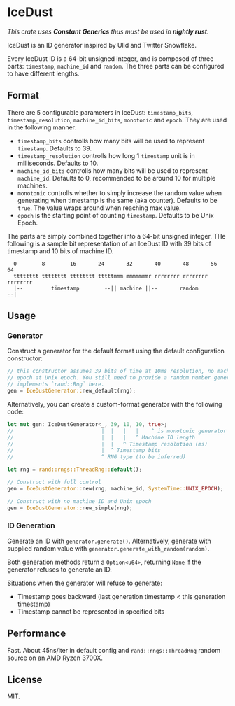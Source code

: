 # IceDust

_This crate uses **Constant Generics** thus must be used in **nightly rust**._

IceDust is an ID generator inspired by Ulid and Twitter Snowflake.

Every IceDust ID is a 64-bit unsigned integer, and is composed of three parts: `timestamp`, `machine_id` and `random`. The three parts can be configured to have different lengths. 

## Format

There are 5 configurable parameters in IceDust: `timestamp_bits`, `timestamp_resolution`, `machine_id_bits`, `monotonic` and `epoch`. They are used in the following manner:

- `timestamp_bits` controlls how many bits will be used to represent `timestamp`. Defaults to 39.
- `timestamp_resolution` controlls how long 1 `timestamp` unit is in milliseconds. Defaults to 10.
- `machine_id_bits` controlls how many bits will be used to represent `machine_id`. Defaults to 0, recommended to be around 10 for multiple machines.
- `monotonic` controlls whether to simply increase the random value when generating when timestamp is the same (aka counter). Defaults to be `true`. The value wraps around when reaching max value.
- `epoch` is the starting point of counting `timestamp`. Defaults to be Unix Epoch.

The parts are simply combined together into a 64-bit unsigned integer. THe following is a sample bit representation of an IceDust ID with 39 bits of timestamp and 10 bits of machine ID.

```
  0        8        16       24       32       40       48       56       64
  tttttttt tttttttt tttttttt tttttmmm mmmmmmmr rrrrrrrr rrrrrrrr rrrrrrrr
  |--         timestamp        --|| machine ||--       random         --|
```

## Usage

### Generator

Construct a generator for the default format using the default configuration constructor:

```rust
// this constructor assumes 39 bits of time at 10ms resolution, no machine ID and 
// epoch at Unix epoch. You still need to provide a random number generator that 
// implements `rand::Rng` here.
gen = IceDustGenerator::new_default(rng);
```

Alternatively, you can create a custom-format generator with the following code:

```rust
let mut gen: IceDustGenerator<_, 39, 10, 10, true>;
//                            |  |   |   |    ^ is monotonic generator switched on?
//                            |  |   |   ^ Machine ID length
//                            |  |   ^ Timestamp resolution (ms)
//                            |  ^ Timestamp bits
//                            ^ RNG type (to be inferred)

let rng = rand::rngs::ThreadRng::default();

// Construct with full control
gen = IceDustGenerator::new(rng, machine_id, SystemTime::UNIX_EPOCH);

// Construct with no machine ID and Unix epoch
gen = IceDustGenerator::new_simple(rng);
```

### ID Generation

Generate an ID with `generator.generate()`. Alternatively, generate with supplied random value with `generator.generate_with_random(random)`.

Both generation methods return a `Option<u64>`, returning `None` if the generator refuses to generate an ID.

Situations when the generator will refuse to generate:

- Timestamp goes backward (last generation timestamp < this generation timestamp)
- Timestamp cannot be represented in specified bits

## Performance

Fast. About 45ns/iter in default config and `rand::rngs::ThreadRng` random source on an AMD Ryzen 3700X.

## License

MIT.
